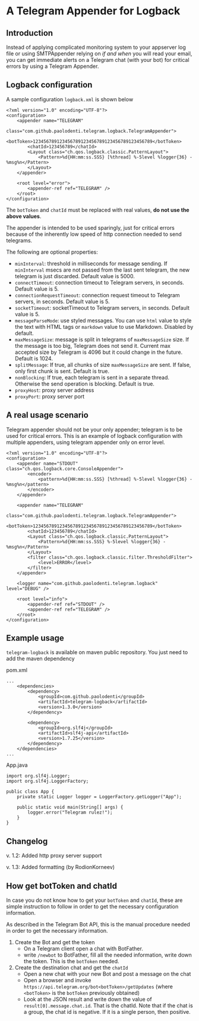 # A Telegram Appender for Logback #

## Introduction ##
Instead of applying complicated monitoring system to your appserver log file or using SMTPAppender relying on *if and when* you will read your email, you can get immediate alerts on a Telegram chat (with your bot) for critical errors by using a Telegram Appender.

## Logback configuration ##
A sample configuration `logback.xml` is shown below

```
<?xml version="1.0" encoding="UTF-8"?>
<configuration>
	<appender name="TELEGRAM"
		class="com.github.paolodenti.telegram.logback.TelegramAppender">
		<botToken>123456789123456789123456789123456789123456789</botToken>
		<chatId>123456789</chatId>
		<Layout class="ch.qos.logback.classic.PatternLayout">
			<Pattern>%d{HH:mm:ss.SSS} [%thread] %-5level %logger{36} - %msg%n</Pattern>
		</Layout>
	</appender>

	<root level="error">
		<appender-ref ref="TELEGRAM" />
	</root>
</configuration>
```

The `botToken` and `chatId` must be replaced with real values, **do not use the above values**.

The appender is intended to be used sparingly, just for critical errors because of the inherently low speed of http connection needed to send telegrams.

The following are optional properties:

* `minInterval`: threshold in milliseconds for message sending. If `minInterval` msecs are not passed from the last sent telegram, the new telegram is just discarded. Default value is 5000.
* `connectTimeout`: connection timeout to Telegram servers, in seconds. Default value is 5.
* `connectionRequestTimeout`: connection request timeout to Telegram servers, in seconds. Default value is 5.
* `socketTimeout`: socketTimeout to Telegram servers, in seconds. Default value is 5.
* `messageParseMode`: use styled messages. You can use `html` value to style the text with HTML tags or `markdown` value to use Markdown. Disabled by default.
* `maxMessageSize`: message is split in telegrams of `maxMessageSize` size. If the message is too big, Telegram does not send it. Current max accepted size by Telegram is 4096 but it could change in the future. Default is 1024.
* `splitMessage`: If true, all chunks of size `maxMessageSize` are sent. If false, only first chunk is sent. Default is true.
* `nonBlocking`: If true, each telegram is sent in a separate thread. Otherwise the send operation is blocking. Default is true.
* `proxyHost`: proxy server address
* `proxyPort`: proxy server port

## A real usage scenario ##
Telegram appender should not be your only appender; telegram is to be used for critical errors.
This is an example of logback configuration with multiple appenders, using telegram appender only on error level.

```
<?xml version="1.0" encoding="UTF-8"?>
<configuration>
	<appender name="STDOUT" class="ch.qos.logback.core.ConsoleAppender">
		<encoder>
			<pattern>%d{HH:mm:ss.SSS} [%thread] %-5level %logger{36} - %msg%n</pattern>
		</encoder>
	</appender>

	<appender name="TELEGRAM"
		class="com.github.paolodenti.telegram.logback.TelegramAppender">
		<botToken>123456789123456789123456789123456789123456789</botToken>
		<chatId>123456789</chatId>
		<Layout class="ch.qos.logback.classic.PatternLayout">
			<Pattern>%d{HH:mm:ss.SSS} %-5level %logger{36} - %msg%n</Pattern>
		</Layout>
		<filter class="ch.qos.logback.classic.filter.ThresholdFilter">
		    <level>ERROR</level>
		</filter>
	</appender>

	<logger name="com.github.paolodenti.telegram.logback" level="DEBUG" />

	<root level="info">
		<appender-ref ref="STDOUT" />
		<appender-ref ref="TELEGRAM" />
	</root>
</configuration>
```

## Example usage ##
`telegram-logback` is available on maven public repository. You just need to add the maven dependency

pom.xml

```
...
	<dependencies>
		<dependency>
			<groupId>com.github.paolodenti</groupId>
			<artifactId>telegram-logback</artifactId>
			<version>1.3.0</version>
		</dependency>

		<dependency>
			<groupId>org.slf4j</groupId>
			<artifactId>slf4j-api</artifactId>
			<version>1.7.25</version>
		</dependency>
	</dependencies>
...
```

App.java

```
import org.slf4j.Logger;
import org.slf4j.LoggerFactory;

public class App {
	private static Logger logger = LoggerFactory.getLogger("App");

	public static void main(String[] args) {
		logger.error("Telegram rulez!");
	}
}

```

## Changelog ##
v. 1.2: Added http proxy server support

v. 1.3: Added formatting (by RodionKorneev)

## How get botToken and chatId ##
In case you do not know how to get your `botToken` and `chatId`, these are simple instruction to follow in order to get the necessary configuration information.

As described in the Telegram Bot API, this is the manual procedure needed in order to get the necessary information.

1. Create the Bot and get the token
	* On a Telegram client open a chat with BotFather.
	* write `/newbot` to BotFather, fill all the needed information, write down the token. This is the `botToken` needed.
2. Create the destination chat and get the `chatId`
	* Open a new chat with your new Bot and post a message on the chat
	* Open a browser and invoke `https://api.telegram.org/bot<botToken>/getUpdates` (where `<botToken>` is the `botToken` previously obtained)
	* Look at the JSON result and write down the value of `result[0].message.chat.id`. That is the chatId. Note that if the chat is a group, the chat id is negative. If it is a single person, then positive.
